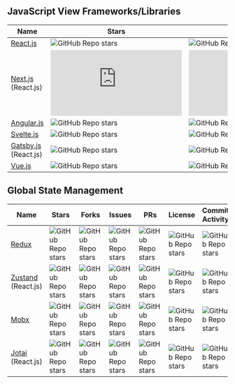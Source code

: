 ## JavaScript View Frameworks/Libraries  

| Name | Stars | Forks | Issues | PRs | License | Commit Activity | Created At |
| ---- | ---- | ---- | ---- | ---- | ---- | ---- | ---- |
| [React.js](https://github.com/facebook/react)              | ![GitHub Repo stars](https://img.shields.io/github/stars/facebook/react?style=flat&label=)  | ![GitHub Repo stars](https://img.shields.io/github/forks/facebook/react?style=flat&color=589D7C&label=)  | ![GitHub Repo stars](https://img.shields.io/github/issues/facebook/react?style=flat&color=red&label=)  | ![GitHub Repo stars](https://img.shields.io/github/issues-pr/facebook/react?style=flat&color=E09F3E&label=)  | ![GitHub Repo stars](https://img.shields.io/github/license/facebook/react?style=flat&label=)  | ![GitHub Repo stars](https://img.shields.io/github/commit-activity/m/facebook/react?style=flat&label=)  | ![GitHub Repo stars](https://img.shields.io/github/created-at/facebook/react?style=flat&color=90708C&label=)  |
| [Next.js](https://github.com/vercel/next.js) (React.js)    | ![GitHub Repo stars](https://img.shields.io/github/stars/vercel/next.js?style=flat&label=)  | ![GitHub Repo stars](https://img.shields.io/github/forks/vercel/next.js?style=flat&color=589D7C&label=)  | ![GitHub Repo stars](https://img.shields.io/github/issues/vercel/next.js?style=flat&color=red&label=)  | ![GitHub Repo stars](https://img.shields.io/github/issues-pr/vercel/next.js?style=flat&color=E09F3E&label=)  | ![GitHub Repo stars](https://img.shields.io/github/license/vercel/next.js?style=flat&label=)  | ![GitHub Repo stars](https://img.shields.io/github/commit-activity/m/vercel/next.js?style=flat&label=)  | ![GitHub Repo stars](https://img.shields.io/github/created-at/vercel/next.js?style=flat&color=90708C&label=)  |
| [Angular.js](https://github.com/angular/angular)           | ![GitHub Repo stars](https://img.shields.io/github/stars/angular/angular?style=flat&label=) | ![GitHub Repo stars](https://img.shields.io/github/forks/angular/angular?style=flat&color=589D7C&label=) | ![GitHub Repo stars](https://img.shields.io/github/issues/angular/angular?style=flat&color=red&label=) | ![GitHub Repo stars](https://img.shields.io/github/issues-pr/angular/angular?style=flat&color=E09F3E&label=) | ![GitHub Repo stars](https://img.shields.io/github/license/angular/angular?style=flat&label=) | ![GitHub Repo stars](https://img.shields.io/github/commit-activity/m/angular/angular?style=flat&label=) | ![GitHub Repo stars](https://img.shields.io/github/created-at/angular/angular?style=flat&color=90708C&label=) |
| [Svelte.js](https://github.com/sveltejs/svelte)            | ![GitHub Repo stars](https://img.shields.io/github/stars/sveltejs/svelte?style=flat&label=) | ![GitHub Repo stars](https://img.shields.io/github/forks/sveltejs/svelte?style=flat&color=589D7C&label=) | ![GitHub Repo stars](https://img.shields.io/github/issues/sveltejs/svelte?style=flat&color=red&label=) | ![GitHub Repo stars](https://img.shields.io/github/issues-pr/sveltejs/svelte?style=flat&color=E09F3E&label=) | ![GitHub Repo stars](https://img.shields.io/github/license/sveltejs/svelte?style=flat&label=) | ![GitHub Repo stars](https://img.shields.io/github/commit-activity/m/sveltejs/svelte?style=flat&label=) | ![GitHub Repo stars](https://img.shields.io/github/created-at/sveltejs/svelte?style=flat&color=90708C&label=) |
| [Gatsby.js](https://github.com/gatsbyjs/gatsby) (React.js) | ![GitHub Repo stars](https://img.shields.io/github/stars/gatsbyjs/gatsby?style=flat&label=) | ![GitHub Repo stars](https://img.shields.io/github/forks/gatsbyjs/gatsby?style=flat&color=589D7C&label=) | ![GitHub Repo stars](https://img.shields.io/github/issues/gatsbyjs/gatsby?style=flat&color=red&label=) | ![GitHub Repo stars](https://img.shields.io/github/issues-pr/gatsbyjs/gatsby?style=flat&color=E09F3E&label=) | ![GitHub Repo stars](https://img.shields.io/github/license/gatsbyjs/gatsby?style=flat&label=) | ![GitHub Repo stars](https://img.shields.io/github/commit-activity/m/gatsbyjs/gatsby?style=flat&label=) | ![GitHub Repo stars](https://img.shields.io/github/created-at/gatsbyjs/gatsby?style=flat&color=90708C&label=) |
| [Vue.js](https://github.com/vuejs/core)                    | ![GitHub Repo stars](https://img.shields.io/github/stars/vuejs/core?style=flat&label=)      | ![GitHub Repo stars](https://img.shields.io/github/forks/vuejs/core?style=flat&color=589D7C&label=)      | ![GitHub Repo stars](https://img.shields.io/github/issues/vuejs/core?style=flat&color=red&label=)      | ![GitHub Repo stars](https://img.shields.io/github/issues-pr/vuejs/core?style=flat&color=E09F3E&label=)      | ![GitHub Repo stars](https://img.shields.io/github/license/vuejs/core?style=flat&label=)      | ![GitHub Repo stars](https://img.shields.io/github/commit-activity/m/vuejs/core?style=flat&label=)      | ![GitHub Repo stars](https://img.shields.io/github/created-at/vuejs/core?style=flat&color=90708C&label=)      |
  
## Global State Management 

| Name | Stars | Forks | Issues | PRs | License | Commit Activity | Created At |
| ---- | ---- | ---- | ---- | ---- | ---- | ---- | ---- |
| [Redux](https://github.com/reduxjs/redux)           | ![GitHub Repo stars](https://img.shields.io/github/stars/reduxjs/redux?style=flat&label=)  | ![GitHub Repo stars](https://img.shields.io/github/forks/reduxjs/redux?style=flat&color=589D7C&label=)  | ![GitHub Repo stars](https://img.shields.io/github/issues/reduxjs/redux?style=flat&color=red&label=)  | ![GitHub Repo stars](https://img.shields.io/github/issues-pr/reduxjs/redux?style=flat&color=E09F3E&label=)  | ![GitHub Repo stars](https://img.shields.io/github/license/reduxjs/redux?style=flat&label=)  | ![GitHub Repo stars](https://img.shields.io/github/commit-activity/m/reduxjs/redux?style=flat&label=)  | ![GitHub Repo stars](https://img.shields.io/github/created-at/reduxjs/redux?style=flat&color=90708C&label=)  |
| [Zustand](https://github.com/pmndrs/zustand) (React.js)           | ![GitHub Repo stars](https://img.shields.io/github/stars/pmndrs/zustand?style=flat&label=) | ![GitHub Repo stars](https://img.shields.io/github/forks/pmndrs/zustand?style=flat&color=589D7C&label=) | ![GitHub Repo stars](https://img.shields.io/github/issues/pmndrs/zustand?style=flat&color=red&label=) | ![GitHub Repo stars](https://img.shields.io/github/issues-pr/pmndrs/zustand?style=flat&color=E09F3E&label=) | ![GitHub Repo stars](https://img.shields.io/github/license/pmndrs/zustand?style=flat&label=) | ![GitHub Repo stars](https://img.shields.io/github/commit-activity/m/pmndrs/zustand?style=flat&label=) | ![GitHub Repo stars](https://img.shields.io/github/created-at/pmndrs/zustand?style=flat&color=90708C&label=) |
| [Mobx](https://github.com/mobxjs/mobx)              | ![GitHub Repo stars](https://img.shields.io/github/stars/mobxjs/mobx?style=flat&label=)  | ![GitHub Repo stars](https://img.shields.io/github/forks/mobxjs/mobx?style=flat&color=589D7C&label=)  | ![GitHub Repo stars](https://img.shields.io/github/issues/mobxjs/mobx?style=flat&color=red&label=)  | ![GitHub Repo stars](https://img.shields.io/github/issues-pr/mobxjs/mobx?style=flat&color=E09F3E&label=)  | ![GitHub Repo stars](https://img.shields.io/github/license/mobxjs/mobx?style=flat&label=)  | ![GitHub Repo stars](https://img.shields.io/github/commit-activity/m/mobxjs/mobx?style=flat&label=)  | ![GitHub Repo stars](https://img.shields.io/github/created-at/mobxjs/mobx?style=flat&color=90708C&label=)  |
| [Jotai](https://github.com/pmndrs/jotai) (React.js) | ![GitHub Repo stars](https://img.shields.io/github/stars/pmndrs/jotai?style=flat&label=) | ![GitHub Repo stars](https://img.shields.io/github/forks/pmndrs/jotai?style=flat&color=589D7C&label=) | ![GitHub Repo stars](https://img.shields.io/github/issues/pmndrs/jotai?style=flat&color=red&label=) | ![GitHub Repo stars](https://img.shields.io/github/issues-pr/pmndrs/jotai?style=flat&color=E09F3E&label=) | ![GitHub Repo stars](https://img.shields.io/github/license/pmndrs/jotai?style=flat&label=) | ![GitHub Repo stars](https://img.shields.io/github/commit-activity/m/pmndrs/jotai?style=flat&label=) | ![GitHub Repo stars](https://img.shields.io/github/created-at/pmndrs/jotai?style=flat&color=90708C&label=) |
